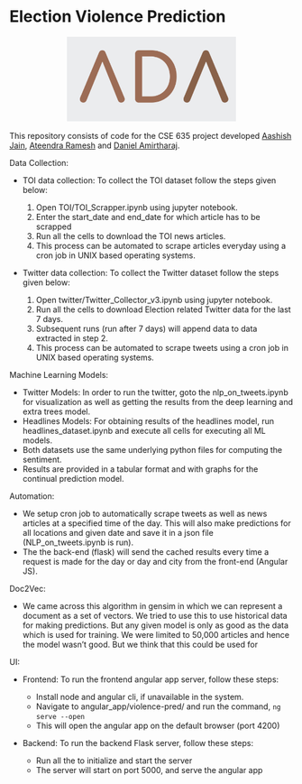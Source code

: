# Election Violence Prediction
<p align="center">
<img src="assets/ada.png" width="300">
</p>

This repository consists of code for the CSE 635 project developed [Aashish Jain](https://github.com/aashish-jain), [Ateendra Ramesh](https://github.com/ateexd) and [Daniel Amirtharaj](https://github.com/dani-amirtharaj).


Data Collection:

* TOI data collection:
 To collect the TOI dataset follow the steps given below:
	1. Open TOI/TOI_Scrapper.ipynb using jupyter notebook.
	2. Enter the start_date and end_date for which article has to be scrapped
	3. Run all the cells to download the TOI news articles.
	4. This process can be automated to scrape articles everyday using a cron job in UNIX based operating systems.


* Twitter data collection: 
To collect the Twitter dataset follow the steps given below:
	1. Open twitter/Twitter_Collector_v3.ipynb using jupyter notebook.
	2. Run all the cells to download Election related Twitter data for the last 7 days.
	3. Subsequent runs (run after 7 days) will append data to data extracted in step 2.
	4. This process can be automated to scrape tweets using a cron job in UNIX based operating systems.




Machine Learning Models:

* Twitter Models: 
	In order to run the twitter, goto the nlp_on_tweets.ipynb for visualization as well as getting the results from the deep learning and extra trees model.
* Headlines Models:
	 For obtaining results of the headlines model, run headlines_dataset.ipynb and execute all cells for executing all ML models.
* Both datasets use the same underlying python files for computing the sentiment.
* Results are provided in a tabular format and with graphs for the continual prediction model.


Automation:

* We setup cron job to automatically scrape tweets as well as news articles at a specified time of the day. This will also make predictions for all locations and given date and save it in a json
file (NLP_on_tweets.ipynb is run). 
* The the back-end (flask) will send the cached results every time a request is made for the day or day and city from the front-end (Angular JS).


Doc2Vec:

* We came across this algorithm in gensim in which we can represent a document as a set of vectors. We tried to use this to use historical data for making predictions.  But any given model is only 	as good as the data which is used for training. We were limited to 50,000 articles and hence the model wasn’t good. But we think that this could be used for 




UI:
* Frontend: To run the frontend angular app server, follow these steps:
   * Install node and angular cli, if unavailable in the system.
   * Navigate to angular_app/violence-pred/ and run the command, `ng serve --open`
   * This will open the angular app on the default browser (port 4200)


* Backend: To run the backend Flask server, follow these steps:
   * Run all the to initialize and start the server
   * The server will start on port 5000, and serve the angular app

